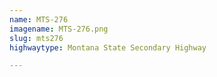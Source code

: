 ```yaml
---
name: MTS-276
imagename: MTS-276.png
slug: mts276
highwaytype: Montana State Secondary Highway

---
```

